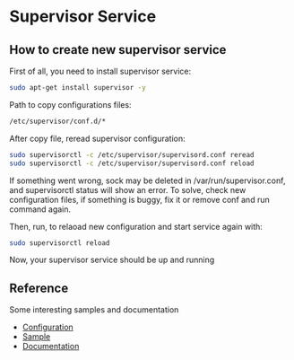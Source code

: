 # Supervisor Service

## How to create new supervisor service

First of all, you need to install supervisor service:

```bash
sudo apt-get install supervisor -y
```

Path to copy configurations files:

```bash
/etc/supervisor/conf.d/*
```

After copy file, reread supervisor configuration:

```bash
sudo supervisorctl -c /etc/supervisor/supervisord.conf reread
sudo supervisorctl -c /etc/supervisor/supervisord.conf reload
```

If something went wrong, sock may be deleted in /var/run/supervisor.conf, and
supervisorctl status will show an error. To solve, check new configuration
files, if something is buggy, fix it or remove conf and run command again.

Then, run, to relaoad new configuration and start service again with:

```bash
sudo supervisorctl reload
```

Now, your supervisor service should be up and running

## Reference

Some interesting samples and documentation

- [Configuration](http://supervisord.org/configuration.html)
- [Sample](https://gist.github.com/didip/802561)
- [Documentation](https://gist.github.com/tsabat/1528270)
